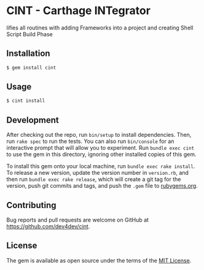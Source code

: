 # CINT - Carthage INTegrator

lifies all routines with adding Frameworks into a project and creating Shell Script Build Phase

## Installation

```bash
$ gem install cint
```

## Usage

``` bash
$ cint install
```

## Development

After checking out the repo, run `bin/setup` to install dependencies. Then, run `rake spec` to run the tests. You can also run `bin/console` for an interactive prompt that will allow you to experiment. Run `bundle exec cint` to use the gem in this directory, ignoring other installed copies of this gem.

To install this gem onto your local machine, run `bundle exec rake install`. To release a new version, update the version number in `version.rb`, and then run `bundle exec rake release`, which will create a git tag for the version, push git commits and tags, and push the `.gem` file to [rubygems.org](https://rubygems.org).

## Contributing

Bug reports and pull requests are welcome on GitHub at https://github.com/dev4dev/cint.


## License

The gem is available as open source under the terms of the [MIT License](http://opensource.org/licenses/MIT).


